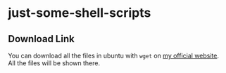 # just-some-shell-scripts

## Download Link
You can download all the files in ubuntu with `wget` on [my official website](https://texmex100.tk).  
All the files will be shown there.
